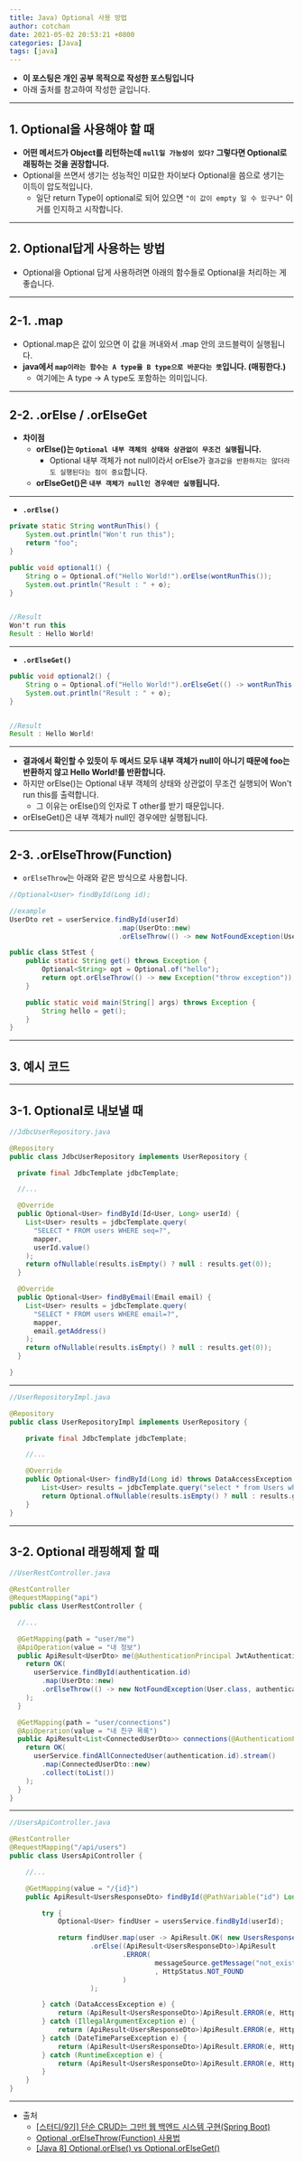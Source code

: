 ```yaml
---
title: Java) Optional 사용 방법
author: cotchan 
date: 2021-05-02 20:53:21 +0800 
categories: [Java]
tags: [java] 
---
```


+ **이 포스팅은 개인 공부 목적으로 작성한 포스팅입니다**
+ 아래 출처를 참고하여 작성한 글입니다.

---

## 1. Optional을 사용해야 할 때

+ **어떤 메서드가 Object를 리턴하는데 `null일 가능성이 있다?` 그렇다면 Optional로 래핑하는 것을 권장합니다.**
+ Optional을 쓰면서 생기는 성능적인 미묘한 차이보다 Optional을 씀으로 생기는 이득이 압도적입니다.
  + 일단 return Type이 optional로 되어 있으면 `"이 값이 empty 일 수 있구나"` 이거를 인지하고 시작합니다.


---

## 2. Optional답게 사용하는 방법

+ Optional을 Optional 답게 사용하려면 아래의 함수들로 Optional을 처리하는 게 좋습니다.

---

## 2-1. .map

+ Optional.map은 값이 있으면 이 값을 꺼내와서 .map 안의 코드블럭이 실행됩니다.
+ **java에서 `map이라는 함수는 A type을 B type으로 바꾼다는 뜻`입니다. (매핑한다.)**
  + 여기에는 A type → A type도 포함하는 의미입니다. 

---

## 2-2. .orElse / .orElseGet

+ **차이점**
  + **orElse()는 `Optional 내부 객체의 상태와 상관없이 무조건 실행`됩니다.**
    + Optional 내부 객체가 not null이라서 orElse가 `결과값을 반환하지는 않더라도 실행된다는 점이 중요`합니다.
  + **orElseGet()은 `내부 객체가 null인 경우에만 실행`됩니다.**

---

+ **`.orElse()`**

```java
private static String wontRunThis() { 
    System.out.println("Won't run this"); 
    return "foo"; 
} 

public void optional1() { 
    String o = Optional.of("Hello World!").orElse(wontRunThis()); 
    System.out.println("Result : " + o); 
}


//Result
Won't run this 
Result : Hello World!
```

---

+ **`.orElseGet()`**

```java
public void optional2() { 
    String o = Optional.of("Hello World!").orElseGet(() -> wontRunThis()); 
    System.out.println("Result : " + o); 
}


//Result
Result : Hello World!
```

---

+ **결과에서 확인할 수 있듯이 두 메서드 모두 내부 객체가 null이 아니기 때문에 foo는 반환하지 않고 Hello World!를 반환합니다.**
+ 하지만 orElse()는 Optional 내부 객체의 상태와 상관없이 무조건 실행되어 Won't run this를 출력합니다.
  + 그 이유는 orElse()의 인자로 T other를 받기 때문입니다. 
+ orElseGet()은 내부 객체가 null인 경우에만 실행됩니다.

---

## 2-3. .orElseThrow(Function)

+ `orElseThrow`는 아래와 같은 방식으로 사용합니다.

```java
//Optional<User> findById(Long id);

//example
UserDto ret = userService.findById(userId)
                           .map(UserDto::new)
                           .orElseThrow(() -> new NotFoundException(User.class, userId));
```

```java
public class StTest {
    public static String get() throws Exception {
        Optional<String> opt = Optional.of("hello");
        return opt.orElseThrow(() -> new Exception("throw exception"));
    }

    public static void main(String[] args) throws Exception {
        String hello = get();
    }
}
```

---

## 3. 예시 코드

---

## 3-1. Optional로 내보낼 때 

```java
//JdbcUserRepository.java

@Repository
public class JdbcUserRepository implements UserRepository {

  private final JdbcTemplate jdbcTemplate;

  //...

  @Override
  public Optional<User> findById(Id<User, Long> userId) {
    List<User> results = jdbcTemplate.query(
      "SELECT * FROM users WHERE seq=?",
      mapper,
      userId.value()
    );
    return ofNullable(results.isEmpty() ? null : results.get(0));
  }

  @Override
  public Optional<User> findByEmail(Email email) {
    List<User> results = jdbcTemplate.query(
      "SELECT * FROM users WHERE email=?",
      mapper,
      email.getAddress()
    );
    return ofNullable(results.isEmpty() ? null : results.get(0));
  }

}
```

---

```java
//UserRepositoryImpl.java

@Repository
public class UserRepositoryImpl implements UserRepository {

    private final JdbcTemplate jdbcTemplate;

    //...

    @Override
    public Optional<User> findById(Long id) throws DataAccessException, DateTimeParseException {
        List<User> results = jdbcTemplate.query("select * from Users where seq = ?", userMapper, id);
        return Optional.ofNullable(results.isEmpty() ? null : results.get(0));
    }
}
```

---

## 3-2. Optional 래핑해제 할 때

```java
//UserRestController.java

@RestController
@RequestMapping("api")
public class UserRestController {

  //...

  @GetMapping(path = "user/me")
  @ApiOperation(value = "내 정보")
  public ApiResult<UserDto> me(@AuthenticationPrincipal JwtAuthentication authentication) {
    return OK(
      userService.findById(authentication.id)
        .map(UserDto::new)
        .orElseThrow(() -> new NotFoundException(User.class, authentication.id))
    );
  }

  @GetMapping(path = "user/connections")
  @ApiOperation(value = "내 친구 목록")
  public ApiResult<List<ConnectedUserDto>> connections(@AuthenticationPrincipal JwtAuthentication authentication) {
    return OK(
      userService.findAllConnectedUser(authentication.id).stream()
        .map(ConnectedUserDto::new)
        .collect(toList())
    );
  }
}
```

---

```java
//UsersApiController.java

@RestController
@RequestMapping("/api/users")
public class UsersApiController {

    //...

    @GetMapping(value = "/{id}")
    public ApiResult<UsersResponseDto> findById(@PathVariable("id") Long userId) {

        try {
            Optional<User> findUser = usersService.findById(userId);

            return findUser.map(user -> ApiResult.OK( new UsersResponseDto(user)))
                    .orElse((ApiResult<UsersResponseDto>)ApiResult
                            .ERROR(
                                    messageSource.getMessage("not_existed_user", null, Locale.getDefault())
                                    , HttpStatus.NOT_FOUND
                            )
                    );

        } catch (DataAccessException e) {
            return (ApiResult<UsersResponseDto>)ApiResult.ERROR(e, HttpStatus.INTERNAL_SERVER_ERROR);
        } catch (IllegalArgumentException e) {
            return (ApiResult<UsersResponseDto>)ApiResult.ERROR(e, HttpStatus.BAD_REQUEST);
        } catch (DateTimeParseException e) {
            return (ApiResult<UsersResponseDto>)ApiResult.ERROR(e, HttpStatus.INTERNAL_SERVER_ERROR);
        } catch (RuntimeException e) {
            return (ApiResult<UsersResponseDto>)ApiResult.ERROR(e, HttpStatus.INTERNAL_SERVER_ERROR);
        }
    }
}
```

---

+ 출처
    + [[스터디/9기] 단순 CRUD는 그만! 웹 백엔드 시스템 구현(Spring Boot)](https://programmers.co.kr/learn/courses/11694) 
    + [Optional .orElseThrow(Function) 사용법](https://krksap.tistory.com/1515)
    + [[Java 8] Optional.orElse() vs Optional.orElseGet()](https://itstory.tk/entry/Java-8-OptionalorElse-vs-OptionalorElseGet)
